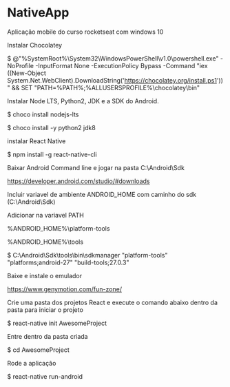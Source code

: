 # NativeApp
Aplicação mobile do curso rocketseat com windows 10

Instalar Chocolatey

$ @"%SystemRoot%\System32\WindowsPowerShell\v1.0\powershell.exe" -NoProfile -InputFormat None -ExecutionPolicy Bypass -Command "iex ((New-Object System.Net.WebClient).DownloadString('https://chocolatey.org/install.ps1'))" && SET "PATH=%PATH%;%ALLUSERSPROFILE%\chocolatey\bin"

Instalar Node LTS, Python2, JDK e a SDK do Android.

$ choco install nodejs-lts

$ choco install -y python2 jdk8

instalar React Native

$ npm install -g react-native-cli

Baixar Android Command line e jogar na pasta C:\Android\Sdk

https://developer.android.com/studio/#downloads

Incluir variavel de ambiente ANDROID_HOME com caminho do sdk (C:\Android\Sdk)

Adicionar na variavel PATH 

  %ANDROID_HOME%\platform-tools
  
  %ANDROID_HOME%\tools
  
$ C:\Android\Sdk\tools\bin\sdkmanager  "platform-tools" "platforms;android-27" "build-tools;27.0.3"

Baixe e instale o emulador

https://www.genymotion.com/fun-zone/


Crie uma pasta dos projetos React e execute o comando abaixo dentro da pasta para iniciar o projeto

$ react-native init AwesomeProject

Entre dentro da pasta criada

$ cd AwesomeProject

Rode a aplicação

$ react-native run-android
